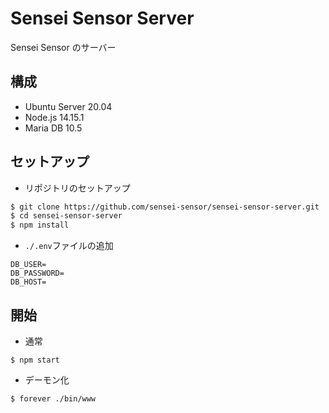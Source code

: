 # Sensei Sensor Server

Sensei Sensor のサーバー

## 構成

- Ubuntu Server 20.04
- Node.js 14.15.1
- Maria DB 10.5

## セットアップ

- リポジトリのセットアップ

```sh
$ git clone https://github.com/sensei-sensor/sensei-sensor-server.git
$ cd sensei-sensor-server
$ npm install
```

- `./.env`ファイルの追加

```env
DB_USER=
DB_PASSWORD=
DB_HOST=
```

## 開始

- 通常

```
$ npm start
```

- デーモン化

```
$ forever ./bin/www
```